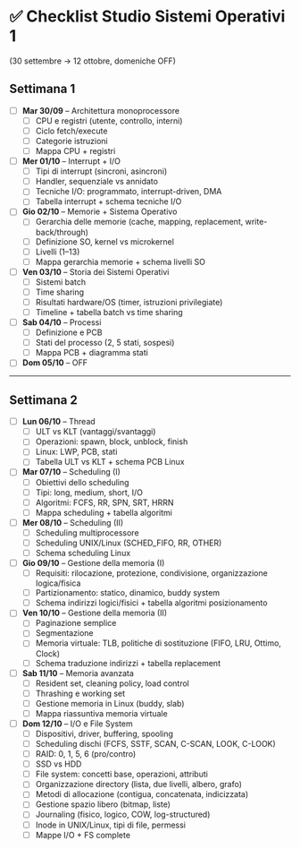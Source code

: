 # ✅ Checklist Studio Sistemi Operativi 1

(30 settembre → 12 ottobre, domeniche OFF)

## Settimana 1

- [ ] **Mar 30/09** – Architettura monoprocessore  
  - [ ] CPU e registri (utente, controllo, interni)  
  - [ ] Ciclo fetch/execute  
  - [ ] Categorie istruzioni  
  - [ ] Mappa CPU + registri  

- [ ] **Mer 01/10** – Interrupt + I/O  
  - [ ] Tipi di interrupt (sincroni, asincroni)  
  - [ ] Handler, sequenziale vs annidato  
  - [ ] Tecniche I/O: programmato, interrupt-driven, DMA  
  - [ ] Tabella interrupt + schema tecniche I/O  

- [ ] **Gio 02/10** – Memorie + Sistema Operativo  
  - [ ] Gerarchia delle memorie (cache, mapping, replacement, write-back/through)  
  - [ ] Definizione SO, kernel vs microkernel  
  - [ ] Livelli (1–13)  
  - [ ] Mappa gerarchia memorie + schema livelli SO  

- [ ] **Ven 03/10** – Storia dei Sistemi Operativi  
  - [ ] Sistemi batch  
  - [ ] Time sharing  
  - [ ] Risultati hardware/OS (timer, istruzioni privilegiate)  
  - [ ] Timeline + tabella batch vs time sharing  

- [ ] **Sab 04/10** – Processi  
  - [ ] Definizione e PCB  
  - [ ] Stati del processo (2, 5 stati, sospesi)  
  - [ ] Mappa PCB + diagramma stati  

- [ ] **Dom 05/10** – OFF  

---

## Settimana 2

- [ ] **Lun 06/10** – Thread  
  - [ ] ULT vs KLT (vantaggi/svantaggi)  
  - [ ] Operazioni: spawn, block, unblock, finish  
  - [ ] Linux: LWP, PCB, stati  
  - [ ] Tabella ULT vs KLT + schema PCB Linux  

- [ ] **Mar 07/10** – Scheduling (I)  
  - [ ] Obiettivi dello scheduling  
  - [ ] Tipi: long, medium, short, I/O  
  - [ ] Algoritmi: FCFS, RR, SPN, SRT, HRRN  
  - [ ] Mappa scheduling + tabella algoritmi  

- [ ] **Mer 08/10** – Scheduling (II)  
  - [ ] Scheduling multiprocessore  
  - [ ] Scheduling UNIX/Linux (SCHED_FIFO, RR, OTHER)  
  - [ ] Schema scheduling Linux  

- [ ] **Gio 09/10** – Gestione della memoria (I)  
  - [ ] Requisiti: rilocazione, protezione, condivisione, organizzazione logica/fisica  
  - [ ] Partizionamento: statico, dinamico, buddy system  
  - [ ] Schema indirizzi logici/fisici + tabella algoritmi posizionamento  

- [ ] **Ven 10/10** – Gestione della memoria (II)  
  - [ ] Paginazione semplice  
  - [ ] Segmentazione  
  - [ ] Memoria virtuale: TLB, politiche di sostituzione (FIFO, LRU, Ottimo, Clock)  
  - [ ] Schema traduzione indirizzi + tabella replacement  

- [ ] **Sab 11/10** – Memoria avanzata  
  - [ ] Resident set, cleaning policy, load control  
  - [ ] Thrashing e working set  
  - [ ] Gestione memoria in Linux (buddy, slab)  
  - [ ] Mappa riassuntiva memoria virtuale  

- [ ] **Dom 12/10** – I/O e File System  
  - [ ] Dispositivi, driver, buffering, spooling  
  - [ ] Scheduling dischi (FCFS, SSTF, SCAN, C-SCAN, LOOK, C-LOOK)  
  - [ ] RAID: 0, 1, 5, 6 (pro/contro)  
  - [ ] SSD vs HDD  
  - [ ] File system: concetti base, operazioni, attributi  
  - [ ] Organizzazione directory (lista, due livelli, albero, grafo)  
  - [ ] Metodi di allocazione (contigua, concatenata, indicizzata)  
  - [ ] Gestione spazio libero (bitmap, liste)  
  - [ ] Journaling (fisico, logico, COW, log-structured)  
  - [ ] Inode in UNIX/Linux, tipi di file, permessi  
  - [ ] Mappe I/O + FS complete  
